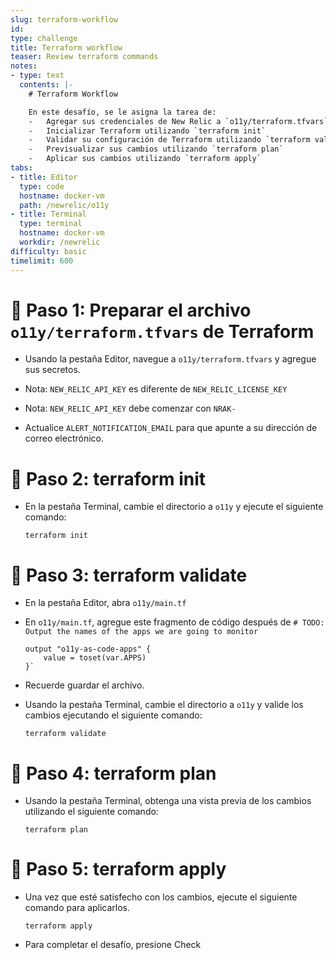 ```yaml
---
slug: terraform-workflow
id: 
type: challenge
title: Terraform workflow
teaser: Review terraform commands
notes:
- type: text
  contents: |-
    # Terraform Workflow

    En este desafío, se le asigna la tarea de:
    -   Agregar sus credenciales de New Relic a `o11y/terraform.tfvars`
    -   Inicializar Terraform utilizando `terraform init`
    -   Validar su configuración de Terraform utilizando `terraform validate`
    -   Previsualizar sus cambios utilizando `terraform plan`
    -   Aplicar sus cambios utilizando `terraform apply`
tabs:
- title: Editor
  type: code
  hostname: docker-vm
  path: /newrelic/o11y
- title: Terminal
  type: terminal
  hostname: docker-vm
  workdir: /newrelic
difficulty: basic
timelimit: 600
---
```

🧪 Paso 1: Preparar el archivo `o11y/terraform.tfvars` de Terraform
===================================================================

-   Usando la pestaña Editor, navegue a `o11y/terraform.tfvars` y agregue sus secretos.

-   Nota: `NEW_RELIC_API_KEY` es diferente de `NEW_RELIC_LICENSE_KEY`

-   Nota: `NEW_RELIC_API_KEY` debe comenzar con `NRAK-`

-   Actualice `ALERT_NOTIFICATION_EMAIL` para que apunte a su dirección de correo electrónico.

🧪 Paso 2: terraform init
=========================

-   En la pestaña Terminal, cambie el directorio a `o11y` y ejecute el siguiente comando:

    ```
    terraform init
    ```
🧪 Paso 3: terraform validate
=============================

-   En la pestaña Editor, abra `o11y/main.tf`
-   En `o11y/main.tf`, agregue este fragmento de código después de `# TODO: Output the names of the apps we are going to monitor`
    ```
    output "o11y-as-code-apps" {
        value = toset(var.APPS)
    }`
    ```
-   Recuerde guardar el archivo.

-   Usando la pestaña Terminal, cambie el directorio a `o11y` y valide los cambios ejecutando el siguiente comando:
    ```
    terraform validate
    ```
    
🧪 Paso 4: terraform plan
=========================

-   Usando la pestaña Terminal, obtenga una vista previa de los cambios utilizando el siguiente comando:

    ```
    terraform plan
    ```

🏁 Paso 5: terraform apply
==========================

-   Una vez que esté satisfecho con los cambios, ejecute el siguiente comando para aplicarlos.

    ```
    terraform apply
    ```

-   Para completar el desafío, presione Check
